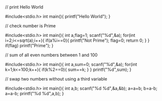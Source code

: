 // print Hello World 

#include<stdio.h>
int main(){
    printf("Hello World");
}

// check number is Prime 

#include<stdio.h>
int main(){
    int a,flag=1;
    scanf("%d",&a);
    for(int i=2;i<=sqrt(a);i++){
       if(a%i==0){
          printf("Not Prime");
          flag=0;
          return 0;
        }
    }
    if(flag)
    printf("Prime");
}

// sum of all even numbers between 1 and 100

#include<stdio.h>
int main(){
    int a,sum=0;
    scanf("%d",&a);
    for(int k=1;k<=100;k++){
       if(k%2==0){
           sum+=k;
       }
    }
    printf("%d",sum);
}

// swap two numbers without using a third variable

#include<stdio.h>
int main(){
    int a,b;
    scanf("%d %d",&a,&b);
    a=a+b;
    b=a-b;
    a=a-b;
    printf("%d %d",a,b);
}

